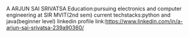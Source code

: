 A ARJUN SAI SRIVATSA
Education:pursuing electronics and computer engineering at SIR MVIT(2nd sem)
current techstacks:python and java(beginner level)
linkedin profile link:https://www.linkedin.com/in/a-arjun-sai-srivatsa-239a90360/
